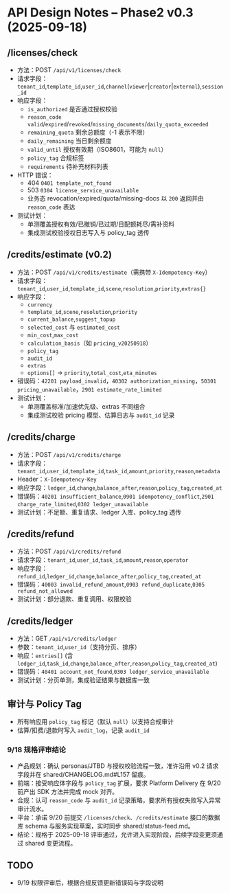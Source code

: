 ﻿# API Design Notes – Phase2 v0.3 (2025-09-18)

## /licenses/check
- 方法：POST `/api/v1/licenses/check`
- 请求字段：`tenant_id`,`template_id`,`user_id`,`channel`(`viewer`\|`creator`\|`external`),`session_id`
- 响应字段：
  - `is_authorized` 是否通过授权校验
  - `reason_code` `valid`/`expired`/`revoked`/`missing_documents`/`daily_quota_exceeded`
  - `remaining_quota` 剩余总额度（-1 表示不限）
  - `daily_remaining` 当日剩余额度
  - `valid_until` 授权有效期（ISO8601，可能为 `null`）
  - `policy_tag` 合规标签
  - `requirements` 待补充材料列表
- HTTP 错误：
  - 404 `0401 template_not_found`
  - 503 `0304 license_service_unavailable`
  - 业务态 revocation/expired/quota/missing-docs 以 `200` 返回并由 `reason_code` 表达
- 测试计划：
  - 单测覆盖授权有效/已撤销/已过期/日配额耗尽/需补资料
  - 集成测试校验授权日志写入与 policy_tag 透传

## /credits/estimate (v0.2)
- 方法：POST `/api/v1/credits/estimate`（需携带 `X-Idempotency-Key`）
- 请求字段：`tenant_id`,`user_id`,`template_id`,`scene`,`resolution`,`priority`,`extras{}`
- 响应字段：
  - `currency`
  - `template_id`,`scene`,`resolution`,`priority`
  - `current_balance`,`suggest_topup`
  - `selected_cost` 与 `estimated_cost`
  - `min_cost`,`max_cost`
  - `calculation_basis`（如 `pricing_v20250918`）
  - `policy_tag`
  - `audit_id`
  - `extras`
  - `options[]` -> `priority`,`total_cost`,`eta_minutes`
- 错误码：`42201 payload_invalid`，`40302 authorization_missing`，`50301 pricing_unavailable`，`2901 estimate_rate_limited`
- 测试计划：
  - 单测覆盖标准/加速优先级、extras 不同组合
  - 集成测试校验 pricing 模型、估算日志与 `audit_id` 记录

## /credits/charge
- 方法：POST `/api/v1/credits/charge`
- 请求字段：`tenant_id`,`user_id`,`template_id`,`task_id`,`amount`,`priority`,`reason`,`metadata`
- Header：`X-Idempotency-Key`
- 响应字段：`ledger_id`,`change`,`balance_after`,`reason`,`policy_tag`,`created_at`
- 错误码：`40201 insufficient_balance`,`0901 idempotency_conflict`,`2901 charge_rate_limited`,`0302 ledger_unavailable`
- 测试计划：不足额、重复请求、ledger 入库、policy_tag 透传

## /credits/refund
- 方法：POST `/api/v1/credits/refund`
- 请求字段：`tenant_id`,`user_id`,`task_id`,`amount`,`reason`,`operator`
- 响应字段：`refund_id`,`ledger_id`,`change`,`balance_after`,`policy_tag`,`created_at`
- 错误码：`40003 invalid_refund_amount`,`0903 refund_duplicate`,`0305 refund_not_allowed`
- 测试计划：部分退款、重复调用、权限校验

## /credits/ledger
- 方法：GET `/api/v1/credits/ledger`
- 参数：`tenant_id`,`user_id`（支持分页、排序）
- 响应：`entries[]` (含 `ledger_id`,`task_id`,`change`,`balance_after`,`reason`,`policy_tag`,`created_at`)
- 错误码：`40401 account_not_found`,`0303 ledger_service_unavailable`
- 测试计划：分页单测，集成验证结果与数据库一致

## 审计与 Policy Tag
- 所有响应用 `policy_tag` 标记（默认 `null`）以支持合规审计
- 估算/扣费/退款时写入 `audit_log`，记录 `audit_id`

### 9/18 规格评审结论
- 产品规划：确认 personas/JTBD 与授权校验流程一致，准许沿用 v0.2 请求字段并在 shared/CHANGELOG.md#L157 留痕。
- 前端：接受响应体字段与 `policy_tag` 扩展，要求 Platform Delivery 在 9/20 前产出 SDK 方法并完成 mock 对齐。
- 合规：认可 `reason_code` 与 `audit_id` 记录策略，要求所有授权失败写入异常审计流水。
- 平台：承诺 9/20 前提交 `/licenses/check`、`/credits/estimate` 接口的数据库 schema 与服务实现草案，实时同步 shared/status-feed.md。
- 结论：规格于 2025-09-18 评审通过，允许进入实现阶段，后续字段变更须通过 shared 变更流程。
## TODO
- 9/19 权限评审后，根据合规反馈更新错误码与字段说明

